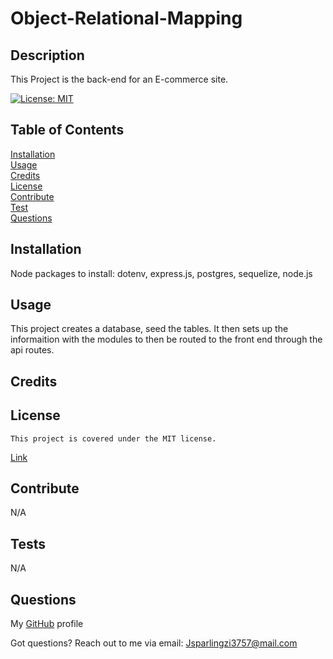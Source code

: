 # Object-Relational-Mapping

## Description

This Project is the back-end for an E-commerce site.

[![License: MIT](https://img.shields.io/badge/License-MIT-yellow.svg)](https://opensource.org/licenses/MIT)

## Table of Contents

[Installation](#installation)
<br/>
[Usage](#usage)
<br/>
[Credits](#credits)
<br/>
[License](#license)
<br/>
[Contribute](#contribute)
<br/>
[Test](#tests)
<br/>
[Questions](#questions)
<br/>

## Installation

Node packages to install: dotenv, express.js, postgres, sequelize, node.js

## Usage

This project creates a database, seed the tables. It then sets up the informaition with the modules to then be routed to the front end through the api routes.

## Credits

## License
    This project is covered under the MIT license.
[Link](https://opensource.org/licenses/MIT)

## Contribute

N/A

## Tests

N/A

## Questions
My [GitHub](https://github.com/Jrsparling) profile

Got questions? Reach out to me via email: [Jsparlingzi3757@mail.com](mailto:Jsparlingzi3757@mail.com)